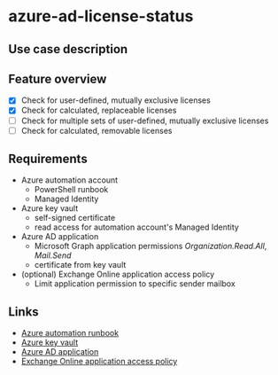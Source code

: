 # azure-ad-license-status

## Use case description

## Feature overview
- [x] Check for user-defined, mutually exclusive licenses
- [x] Check for calculated, replaceable licenses
- [ ] Check for multiple sets of user-defined, mutually exclusive licenses
- [ ] Check for calculated, removable licenses

## Requirements
- Azure automation account
  - PowerShell runbook
  - Managed Identity
- Azure key vault
  - self-signed certificate
  - read access for automation account's Managed Identity
- Azure AD application
  - Microsoft Graph application permissions _Organization.Read.All_, _Mail.Send_
  - certificate from key vault
- (optional) Exchange Online application access policy
  - Limit application permission to specific sender mailbox

## Links
- [Azure automation runbook](https://docs.microsoft.com/en-us/azure/automation/quickstarts/create-account-portal)
- [Azure key vault](https://docs.microsoft.com/en-us/azure/key-vault/general/quick-create-portal)
- [Azure AD application](https://docs.microsoft.com/en-us/azure/active-directory/develop/quickstart-register-app)
- [Exchange Online application access policy](https://docs.microsoft.com/en-us/azure/key-vault/general/quick-create-portal)
